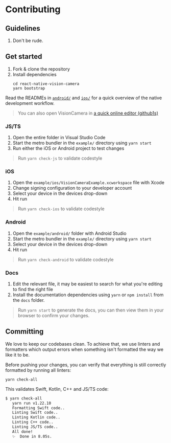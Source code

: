 # Contributing

## Guidelines

1. Don't be rude.

## Get started

1. Fork & clone the repository
2. Install dependencies
   ```
   cd react-native-vision-camera
   yarn bootstrap
   ```

Read the READMEs in [`android/`](android/README.md) and [`ios/`](ios/README.md) for a quick overview of the native development workflow.

> You can also open VisionCamera in [a quick online editor (github1s)](https://github1s.com/mrousavy/react-native-vision-camera)

### JS/TS

1. Open the entire folder in Visual Studio Code
2. Start the metro bundler in the `example/` directory using `yarn start`
3. Run either the iOS or Android project to test changes

> Run `yarn check-js` to validate codestyle

### iOS

1. Open the `example/ios/VisionCameraExample.xcworkspace` file with Xcode
2. Change signing configuration to your developer account
3. Select your device in the devices drop-down
4. Hit run

> Run `yarn check-ios` to validate codestyle

### Android

1. Open the `example/android/` folder with Android Studio
2. Start the metro bundler in the `example/` directory using `yarn start`
3. Select your device in the devices drop-down
4. Hit run

> Run `yarn check-android` to validate codestyle

### Docs

1. Edit the relevant file, it may be easiest to search for what you're editing to find the right file
2. Install the documentation dependencies using `yarn` or `npm install` from the `docs` folder.

> Run `yarn start` to generate the docs, you can then view them in your browser to confirm your changes.

## Committing

We love to keep our codebases clean. To achieve that, we use linters and formatters which output errors when something isn't formatted the way we like it to be.

Before pushing your changes, you can verify that everything is still correctly formatted by running all linters:

```
yarn check-all
```

This validates Swift, Kotlin, C++ and JS/TS code:

```bash
$ yarn check-all
   yarn run v1.22.10
   Formatting Swift code..
   Linting Swift code..
   Linting Kotlin code..
   Linting C++ code..
   Linting JS/TS code..
   All done!
   ✨  Done in 8.05s.
```
